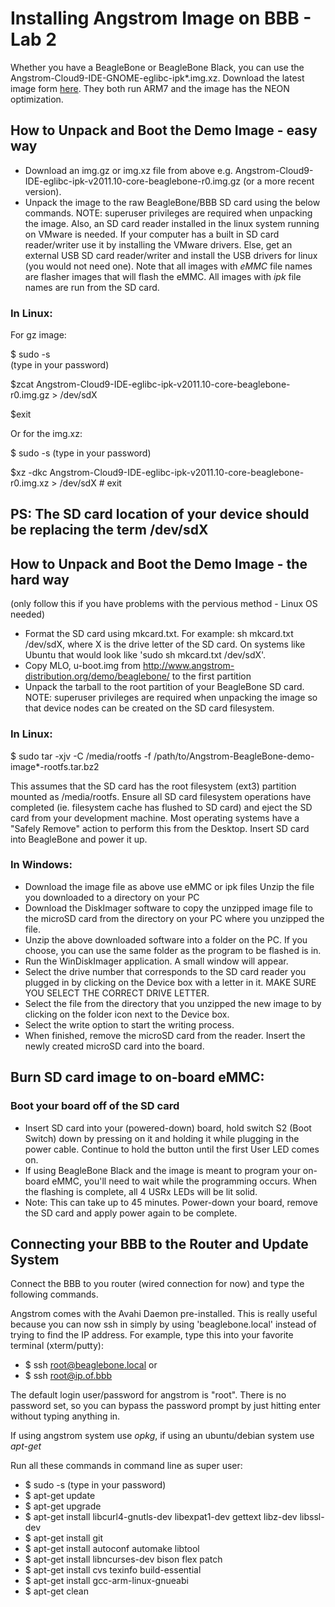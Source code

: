 # Installing Angstrom Image on BBB - Lab 2
Whether you have a BeagleBone or BeagleBone Black, you can use the Angstrom-Cloud9-IDE-GNOME-eglibc-ipk\*.img.xz. Download the latest image form [here][1]. They both run ARM7 and the image has the NEON optimization.
## How to Unpack and Boot the Demo Image - easy way
- Download an img.gz or img.xz file from above e.g. Angstrom-Cloud9-IDE-eglibc-ipk-v2011.10-core-beaglebone-r0.img.gz (or a more recent version).
- Unpack the image to the raw BeagleBone/BBB SD card using the below commands. NOTE: superuser privileges are required when unpacking the image. Also, an SD card reader installed in the linux system running on VMware is needed. If your computer has a built in SD card reader/writer use it by installing the VMware drivers. Else, get an external USB SD card reader/writer and install the USB drivers for linux (you would not need one).
Note that all images with *eMMC* file names are flasher images that will flash the eMMC. All images with *ipk* file names are run from the SD card.
### In Linux:
For gz image:  

$ sudo -s  
(type in your password)   

$zcat Angstrom-Cloud9-IDE-eglibc-ipk-v2011.10-core-beaglebone-r0.img.gz \> /dev/sdX  

$exit  

Or for the img.xz:  

$ sudo -s 
(type in your password)  

$xz -dkc Angstrom-Cloud9-IDE-eglibc-ipk-v2011.10-core-beaglebone-r0.img.xz \> /dev/sdX # exit  


PS: The SD card location of your device should be replacing the term /dev/sdX
---- 
## How to Unpack and Boot the Demo Image - the hard way 
(only follow this if you have problems with the pervious method - Linux OS needed)

- Format the SD card using mkcard.txt. For example: sh mkcard.txt /dev/sdX, where X is the drive letter of the SD card. On systems like Ubuntu that would look like 'sudo sh mkcard.txt /dev/sdX'.
- Copy MLO, u-boot.img from http://www.angstrom-distribution.org/demo/beaglebone/ to the first partition
- Unpack the tarball to the root partition of your BeagleBone SD card. NOTE: superuser privileges are required when unpacking the image so that device nodes can be created on the SD card filesystem.

### In Linux:


$ sudo tar -xjv -C /media/rootfs -f /path/to/Angstrom-BeagleBone-demo-image\*-rootfs.tar.bz2   

This assumes that the SD card has the root filesystem (ext3) partition mounted as /media/rootfs.
Ensure all SD card filesystem operations have completed (ie. filesystem cache has flushed to SD card) and eject the SD card from your development machine. Most operating systems have a "Safely Remove" action to perform this from the Desktop.
Insert SD card into BeagleBone and power it up.

### In Windows:
- Download the image file as above use eMMC or ipk files
Unzip the file you downloaded to a directory on your PC
- Download the DiskImager software to copy the unzipped image file to the microSD card from the directory on your PC where you unzipped the file.
- Unzip the above downloaded software into a folder on the PC. If you choose, you can use the same folder as the program to be flashed is in.
- Run the WinDiskImager application. A small window will appear.
- Select the drive number that corresponds to the SD card reader you plugged in by clicking on the Device box with a letter in it. MAKE SURE YOU SELECT THE CORRECT DRIVE LETTER.
- Select the file from the directory that you unzipped the new image to by clicking on the folder icon next to the Device box.
- Select the write option to start the writing process.
- When finished, remove the microSD card from the reader. Insert the newly created microSD card into the board.

## Burn SD card image to on-board eMMC:
### Boot your board off of the SD card
- Insert SD card into your (powered-down) board, hold switch S2 (Boot Switch) down by pressing on it and holding it while plugging in the power cable. Continue to hold the button until the first User LED comes on.
- If using BeagleBone Black and the image is meant to program your on-board eMMC, you'll need to wait while the programming occurs. When the flashing is complete, all 4 USRx LEDs will be lit solid.
- Note: This can take up to 45 minutes. Power-down your board, remove the SD card and apply power again to be complete.


## Connecting your BBB to the Router and Update System
Connect the BBB to you router (wired connection for now) and type the following commands.  

Angstrom comes with the Avahi Daemon pre-installed. This is really useful because you can now ssh in simply by using 'beaglebone.local' instead of trying to find the IP address. For example, type this into your favorite terminal (xterm/putty):

- $ ssh root@beaglebone.local or
- $ ssh root@ip.of.bbb 

The default login user/password for angstrom is "root". There is no password set, so you can bypass the password prompt by just hitting enter without typing anything in.

If using angstrom system use *opkg*, if using an ubuntu/debian system use *apt-get*

Run all these commands in command line as super user:
- $ sudo -s
   (type in your password)
- $ apt-get update 
- $ apt-get upgrade
- $ apt-get install libcurl4-gnutls-dev libexpat1-dev gettext libz-dev libssl-dev
- $ apt-get install git
- $ apt-get install autoconf automake libtool
- $ apt-get install libncurses-dev bison flex patch
- $ apt-get install cvs texinfo build-essential
- $ apt-get install gcc-arm-linux-gnueabi
- $ apt-get clean
	  


[1]:	http://downloads.angstrom-distribution.org/demo/beaglebone/